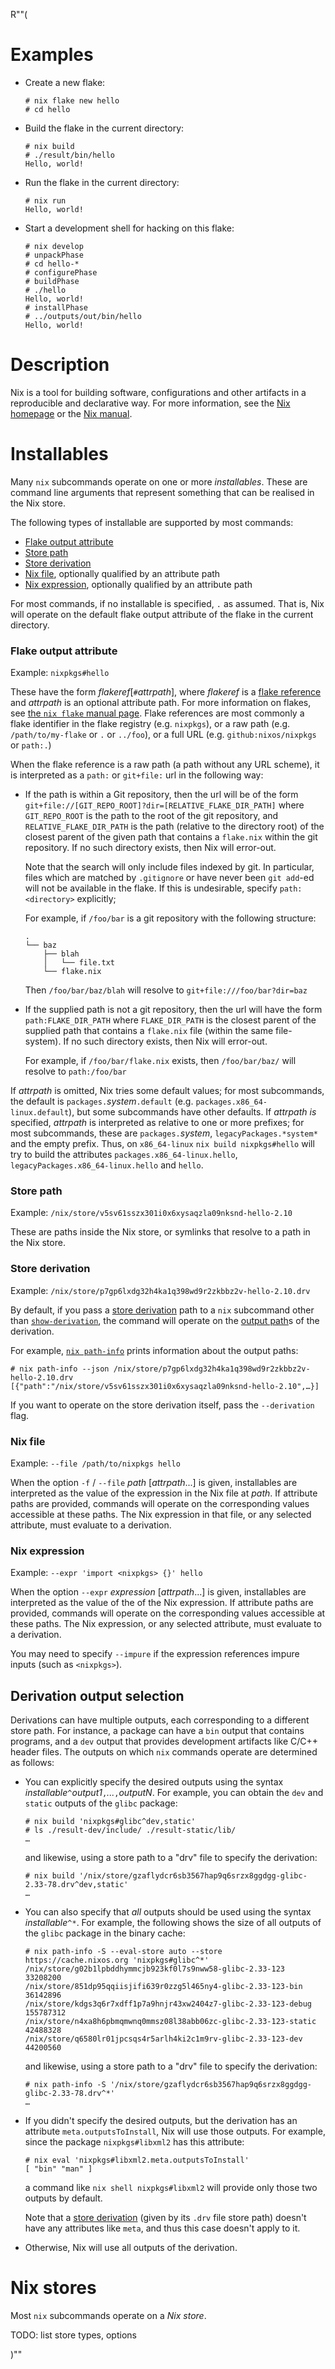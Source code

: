 R""(

# Examples

* Create a new flake:

  ```console
  # nix flake new hello
  # cd hello
  ```

* Build the flake in the current directory:

  ```console
  # nix build
  # ./result/bin/hello
  Hello, world!
  ```

* Run the flake in the current directory:

  ```console
  # nix run
  Hello, world!
  ```

* Start a development shell for hacking on this flake:

  ```console
  # nix develop
  # unpackPhase
  # cd hello-*
  # configurePhase
  # buildPhase
  # ./hello
  Hello, world!
  # installPhase
  # ../outputs/out/bin/hello
  Hello, world!
  ```

# Description

Nix is a tool for building software, configurations and other
artifacts in a reproducible and declarative way. For more information,
see the [Nix homepage](https://nixos.org/) or the [Nix
manual](https://nixos.org/manual/nix/stable/).

# Installables

Many `nix` subcommands operate on one or more *installables*.
These are command line arguments that represent something that can be realised in the Nix store.

The following types of installable are supported by most commands:

- [Flake output attribute](#flake-output-attribute)
- [Store path](#store-path)
- [Store derivation](#store-derivation)
- [Nix file](#nix-file), optionally qualified by an attribute path
- [Nix expression](#nix-expression), optionally qualified by an attribute path

For most commands, if no installable is specified, `.` as assumed.
That is, Nix will operate on the default flake output attribute of the flake in the current directory.

### Flake output attribute

Example: `nixpkgs#hello`

These have the form *flakeref*[`#`*attrpath*], where *flakeref* is a
[flake reference](./nix3-flake.md#flake-references) and *attrpath* is an optional attribute path. For
more information on flakes, see [the `nix flake` manual
page](./nix3-flake.md).  Flake references are most commonly a flake
identifier in the flake registry (e.g. `nixpkgs`), or a raw path
(e.g. `/path/to/my-flake` or `.` or `../foo`), or a full URL
(e.g. `github:nixos/nixpkgs` or `path:.`)

When the flake reference is a raw path (a path without any URL
scheme), it is interpreted as a `path:` or `git+file:` url in the following
way:

- If the path is within a Git repository, then the url will be of the form
  `git+file://[GIT_REPO_ROOT]?dir=[RELATIVE_FLAKE_DIR_PATH]`
  where `GIT_REPO_ROOT` is the path to the root of the git repository,
  and `RELATIVE_FLAKE_DIR_PATH` is the path (relative to the directory
  root) of the closest parent of the given path that contains a `flake.nix` within
  the git repository.
  If no such directory exists, then Nix will error-out.

  Note that the search will only include files indexed by git. In particular, files
  which are matched by `.gitignore` or have never been `git add`-ed will not be
  available in the flake. If this is undesirable, specify `path:<directory>` explicitly;

  For example, if `/foo/bar` is a git repository with the following structure:
  ```
  .
  └── baz
      ├── blah
      │   └── file.txt
      └── flake.nix
  ```

  Then `/foo/bar/baz/blah` will resolve to `git+file:///foo/bar?dir=baz`

- If the supplied path is not a git repository, then the url will have the form
  `path:FLAKE_DIR_PATH` where `FLAKE_DIR_PATH` is the closest parent
  of the supplied path that contains a `flake.nix` file (within the same file-system).
  If no such directory exists, then Nix will error-out.

  For example, if `/foo/bar/flake.nix` exists, then `/foo/bar/baz/` will resolve to
 `path:/foo/bar`

If *attrpath* is omitted, Nix tries some default values; for most
subcommands, the default is `packages.`*system*`.default`
(e.g. `packages.x86_64-linux.default`), but some subcommands have
other defaults. If *attrpath* *is* specified, *attrpath* is
interpreted as relative to one or more prefixes; for most
subcommands, these are `packages.`*system*,
`legacyPackages.*system*` and the empty prefix. Thus, on
`x86_64-linux` `nix build nixpkgs#hello` will try to build the
attributes `packages.x86_64-linux.hello`,
`legacyPackages.x86_64-linux.hello` and `hello`.

### Store path

Example: `/nix/store/v5sv61sszx301i0x6xysaqzla09nksnd-hello-2.10`

These are paths inside the Nix store, or symlinks that resolve to a path in the Nix store.

### Store derivation

Example: `/nix/store/p7gp6lxdg32h4ka1q398wd9r2zkbbz2v-hello-2.10.drv`

By default, if you pass a [store derivation] path to a `nix` subcommand other than [`show-derivation`](./nix3-show-derivation.md), the command will operate on the [output path]s of the derivation.

[output path]: ../../glossary.md#gloss-output-path

For example, [`nix path-info`](./nix3-path-info.md) prints information about the output paths:

```console
# nix path-info --json /nix/store/p7gp6lxdg32h4ka1q398wd9r2zkbbz2v-hello-2.10.drv
[{"path":"/nix/store/v5sv61sszx301i0x6xysaqzla09nksnd-hello-2.10",…}]
```

If you want to operate on the store derivation itself, pass the `--derivation` flag.

### Nix file

Example: `--file /path/to/nixpkgs hello`

When the option `-f` / `--file` *path* \[*attrpath*...\] is given, installables are interpreted as the value of the expression in the Nix file at *path*.
If attribute paths are provided, commands will operate on the corresponding values accessible at these paths.
The Nix expression in that file, or any selected attribute, must evaluate to a derivation.

### Nix expression

Example: `--expr 'import <nixpkgs> {}' hello`

When the option `--expr` *expression* \[*attrpath*...\] is given, installables are interpreted as the value of the of the Nix expression.
If attribute paths are provided, commands will operate on the corresponding values accessible at these paths.
The Nix expression, or any selected attribute, must evaluate to a derivation.

You may need to specify `--impure` if the expression references impure inputs (such as `<nixpkgs>`).

## Derivation output selection

Derivations can have multiple outputs, each corresponding to a
different store path. For instance, a package can have a `bin` output
that contains programs, and a `dev` output that provides development
artifacts like C/C++ header files. The outputs on which `nix` commands
operate are determined as follows:

* You can explicitly specify the desired outputs using the syntax
  *installable*`^`*output1*`,`*...*`,`*outputN*. For example, you can
  obtain the `dev` and `static` outputs of the `glibc` package:

  ```console
  # nix build 'nixpkgs#glibc^dev,static'
  # ls ./result-dev/include/ ./result-static/lib/
  …
  ```

  and likewise, using a store path to a "drv" file to specify the derivation:

  ```console
  # nix build '/nix/store/gzaflydcr6sb3567hap9q6srzx8ggdgg-glibc-2.33-78.drv^dev,static'
  …
  ```

* You can also specify that *all* outputs should be used using the
  syntax *installable*`^*`. For example, the following shows the size
  of all outputs of the `glibc` package in the binary cache:

  ```console
  # nix path-info -S --eval-store auto --store https://cache.nixos.org 'nixpkgs#glibc^*'
  /nix/store/g02b1lpbddhymmcjb923kf0l7s9nww58-glibc-2.33-123                 33208200
  /nix/store/851dp95qqiisjifi639r0zzg5l465ny4-glibc-2.33-123-bin             36142896
  /nix/store/kdgs3q6r7xdff1p7a9hnjr43xw2404z7-glibc-2.33-123-debug          155787312
  /nix/store/n4xa8h6pbmqmwnq0mmsz08l38abb06zc-glibc-2.33-123-static          42488328
  /nix/store/q6580lr01jpcsqs4r5arlh4ki2c1m9rv-glibc-2.33-123-dev             44200560
  ```

  and likewise, using a store path to a "drv" file to specify the derivation:

  ```console
  # nix path-info -S '/nix/store/gzaflydcr6sb3567hap9q6srzx8ggdgg-glibc-2.33-78.drv^*'
  …
  ```
* If you didn't specify the desired outputs, but the derivation has an
  attribute `meta.outputsToInstall`, Nix will use those outputs. For
  example, since the package `nixpkgs#libxml2` has this attribute:

  ```console
  # nix eval 'nixpkgs#libxml2.meta.outputsToInstall'
  [ "bin" "man" ]
  ```

  a command like `nix shell nixpkgs#libxml2` will provide only those
  two outputs by default.

  Note that a [store derivation] (given by its `.drv` file store path) doesn't have
  any attributes like `meta`, and thus this case doesn't apply to it.

  [store derivation]: ../../glossary.md#gloss-store-derivation

* Otherwise, Nix will use all outputs of the derivation.

# Nix stores

Most `nix` subcommands operate on a *Nix store*.

TODO: list store types, options

)""
